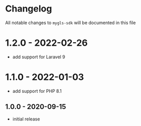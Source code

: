 # Changelog

All notable changes to `mygls-sdk` will be documented in this file

# 1.2.0 - 2022-02-26

- add support for Laravel 9

# 1.1.0 - 2022-01-03

- add support for PHP 8.1

## 1.0.0 - 2020-09-15

- initial release
